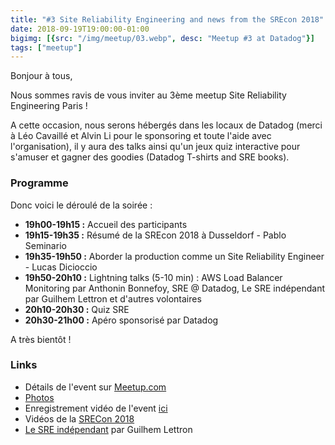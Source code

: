 ```yaml
---
title: "#3 Site Reliability Engineering and news from the SREcon 2018"
date: 2018-09-19T19:00:00-01:00
bigimg: [{src: "/img/meetup/03.webp", desc: "Meetup #3 at Datadog"}]
tags: ["meetup"]
---
```

Bonjour à tous,

Nous sommes ravis de vous inviter au 3ème meetup Site Reliability Engineering Paris !

A cette occasion, nous serons hébergés dans les locaux de Datadog (merci à Léo Cavaillé et Alvin Li pour le sponsoring et toute l'aide avec l'organisation), il y aura des talks ainsi qu'un jeux quiz interactive pour s'amuser et gagner des goodies (Datadog T-shirts and SRE books).

<!--more-->

### Programme

Donc voici le déroulé de la soirée :

* **19h00-19h15 :** Accueil des participants
* **19h15-19h35 :** Résumé de la SREcon 2018 à Dusseldorf - Pablo Seminario
* **19h35-19h50 :** Aborder la production comme un Site Reliability Engineer - Lucas Dicioccio
* **19h50-20h10 :** Lightning talks (5-10 min) : AWS Load Balancer Monitoring par Anthonin Bonnefoy, SRE @ Datadog, Le SRE indépendant par Guilhem Lettron et d'autres volontaires
* **20h10-20h30 :** Quiz SRE
* **20h30-21h00 :** Apéro sponsorisé par Datadog

A très bientôt !


### Links

* Détails de l'event sur [Meetup.com](https://www.meetup.com/Site-Reliability-Engineering-Paris/events/254578346/)
* [Photos](https://www.meetup.com/Site-Reliability-Engineering-Paris/photos/29272472/)
* Enregistrement vidéo de l'event [ici](https://youtu.be/-wvAB_tyerY)
* Vidéos de la [SRECon 2018](https://www.youtube.com/playlist?list=PLbRoZ5Rrl5lf82DeddjRHVMcxnM3VbDbr)
* [Le SRE indépendant](https://medium.com/@guilhem.lettron/sre-independant-e18148bcf6a8) par Guilhem Lettron

